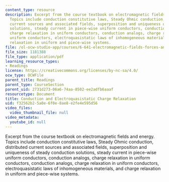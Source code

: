 ```yaml
---
content_type: resource
description: Excerpt from the course textbook on electromagnetic fields and energy.
  Topics include conduction constitutive laws, Steady Ohmic conduction, distributed
  current sources and associated fields, superposition and uniqueness of steady conduction
  solutions, steady current in piece-wise uniform conductors, conduction analogs,
  charge relaxation in uniform conductors, conduction analogs, charge relaxation in
  uniform conductors, electroquasistatic laws of inhomogeneous materials, and charge
  relaxation in uniform and piece-wise systems.
file: /ol-ocw-studio-app/courses/6-641-electromagnetic-fields-forces-and-motion-spring-2005/f32562b25a0e6f0e8ae8e2fe4e595d56_07.pdf
file_size: 1181388
file_type: application/pdf
learning_resource_types:
- Readings
license: https://creativecommons.org/licenses/by-nc-sa/4.0/
ocw_type: OCWFile
parent_title: Readings
parent_type: CourseSection
parent_uid: 2731d273-06a6-74aa-8502-ee2adfb6aaaf
resourcetype: Document
title: Conduction and Electroquasistatic Charge Relaxation
uid: f32562b2-5a0e-6f0e-8ae8-e2fe4e595d56
video_files:
  video_thumbnail_file: null
video_metadata:
  youtube_id: null
---
```

Excerpt from the course textbook on electromagnetic fields and energy. Topics include conduction constitutive laws, Steady Ohmic conduction, distributed current sources and associated fields, superposition and uniqueness of steady conduction solutions, steady current in piece-wise uniform conductors, conduction analogs, charge relaxation in uniform conductors, conduction analogs, charge relaxation in uniform conductors, electroquasistatic laws of inhomogeneous materials, and charge relaxation in uniform and piece-wise systems.